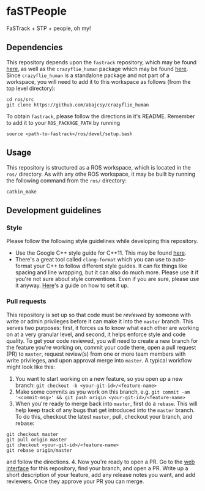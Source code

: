 # faSTPeople
FaSTrack + STP + people, oh my!

## Dependencies
This repository depends upon the `fastrack` repository, which may be found [here](https://github.com/HJReachability/fastrack), as well as the `crazyflie_human` package which may be found [here](https://github.com/abajcsy/crazyflie_human). Since `crazyflie_human` is a standalone package and not part of a workspace, you will need to add it to this workspace as follows (from the top level directory):
```
cd ros/src
git clone https://github.com/abajcsy/crazyflie_human
```

To obtain `fastrack`, please follow the directions in it's README. Remember to add it to your `ROS_PACKAGE_PATH` by running
```
source <path-to-fastrack>/ros/devel/setup.bash
```

## Usage
This repository is structured as a ROS workspace, which is located in the `ros/` directory. As with any othe ROS workspace, it may be built by running the following command from the `ros/` directory:
```
catkin_make
```

## Development guidelines

### Style
Please follow the following style guidelines while developing this repository.
* Use the Google C++ style guide for C++11. This may be found [here](https://google.github.io/styleguide/cppguide.html).
* There's a great tool called `clang-format` which you can use to auto-format your C++ to follow different style guides. It can fix things like spacing and line wrapping, but it can also do much more. Please use it if you're not sure about style conventions. Even if you are sure, please use it anyway. [Here](https://electronjs.org/docs/development/clang-format)'s a guide on how to set it up.

### Pull requests
This repository is set up so that code must be _reviewed_ by someone with write or admin privileges before it can make it into the `master` branch. This serves two purposes: first, it forces us to know what each other are working on at a very granular level, and second, it helps enforce style and code quality. To get your code reviewed, you will need to create a new branch for the feature you're working on, commit your code there, open a pull request (PR) to `master`, request review(s) from one or more team members with write privileges, and upon approval merge into `master`. A typical workflow might look like this:
1. You want to start working on a new feature, so you open up a new branch: `git checkout -b <your-git-id>/<feature-name>`
2. Make some commits as you work on this branch, e.g. `git commit -am '<commit-msg>' && git push origin <your-git-id>/<feature-name>`
3. When you're ready to merge back into `master`, first do a `rebase`. This will help keep track of any bugs that get introduced into the `master` branch. To do this, checkout the latest `master`, pull, checkout your branch, and rebase:
```
git checkout master
git pull origin master
git checkout <your-git-id>/<feature-name>
git rebase origin/master
```
and follow the directions.
4. Now you're ready to open a PR. Go to the [web interface](https://github.com/HJReachability/faSTPeople) for this repository, find your branch, and open a PR. Write up a short description of your feature, add any release notes you want, and add reviewers. Once they approve your PR you can merge.
